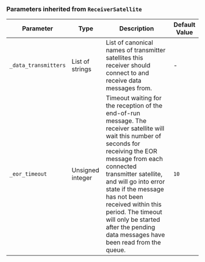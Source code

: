 <!-- markdownlint-disable MD041 -->
### Parameters inherited from `ReceiverSatellite`

| Parameter | Type | Description | Default Value |
|-----------|------|-------------|---------------|
| `_data_transmitters` | List of strings | List of canonical names of transmitter satellites this receiver should connect to and receive data messages from. | - |
| `_eor_timeout` | Unsigned integer | Timeout waiting for the reception of the end-of-run message. The receiver satellite will wait this number of seconds for receiving the EOR message from each connected transmitter satellite, and will go into error state if the message has not been received within this period. The timeout will only be started after the pending data messages have been read from the queue. | `10` |
